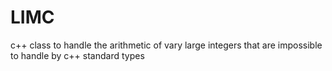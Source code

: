 # LIMC
c++ class to handle the arithmetic of vary large integers that are impossible to handle by c++ standard types
